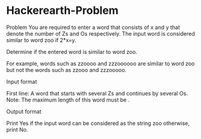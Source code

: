 # Hackerearth-Problem
Problem
You are required to enter a word that consists of x and y that denote the number of Zs and Os respectively. The input word is considered similar to word zoo if 2*x=y.

Determine if the entered word is similar to word zoo.

For example, words such as zzoooo and zzzoooooo are similar to word zoo but not the words such as zzooo and zzzooooo.

Input format

First line: A word that starts with several Zs and continues by several Os.
Note: The maximum length of this word must be .


Output format

Print Yes if the input word can be considered as the string zoo otherwise, print No.

